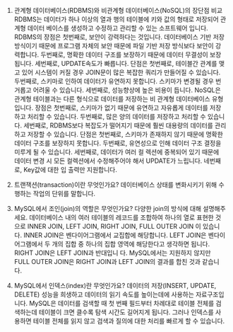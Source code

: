 1. 관계형 데이터베이스(RDBMS)와 비관계형 데이터베이스(NoSQL)의 장단점 비교
  RDBMS는 데이터가 하나 이상의 열과 행의 테이블에 키와 값의 형태로 저장되어 관계형 데이터 베이스를 생성하고 수정하고 관리할 수 있는 소프트웨어 입니다.
  RDBMS의 장점은 첫번째로, 보안이 강력하다는 것입니다. 데이터베이스 기반 저장 방식이기 때문에 프로그램 자체의 보안 때문에 파일 기반 저장 방식보다 보안이 강력합니다.
  두번째로, 명확한 데이터 구조를 보장하기 때문에 데이터 무결성이 보장됩니다. 세번째로, UPDATE속도가 빠릅니다.
  단점은 첫번째로, 테이블간 관계를 맺고 있어 시스템이 커질 경우 JOIN문이 많은 복잡한 쿼리가 만들어질 수 있습니다. 두번째로, 스키마로 인하여 데이터가 유연하지 못합니다. 스키마가 변경될   경우 번거롭고 어려울 수 있습니다. 세번째로, 성능향상에 높은 비용이 듭니다.
  NoSQL은 관계형 테이블과는 다른 형식으로 데이터를 저장하는 비 관계형 데이터베이스 유형입니다.
  장점은 첫번째로, 스키마가 없기 때문에 유연하고 자유롭게 데이터를 저장하고 처리할 수 있습니다. 두번째로, 많은 양의 데이터를 저장하고 처리할 수 있습니다. 세번째로, RDBMS보다 복잡도가   떨어지기 때문에 훨씬 대용량의 데이터를 관리하고 저장할 수 있습니다.
  단점은 첫번째로, 스키마가 존재하지 않기 때문에 명확한 데이터 구조를 보장하지 못합니다. 두번째로, 유연성으로 인해 데이터 구조 결정을 미루게 될 수 있습니다. 세번째로, 데이터가 여러 컬   렉션에 중복되어 있기 때문에 데이터 변경 시 모든 컬렉션에서 수정해주어야 해서 UPDATE가 느립니다. 네번째로, Key값에 대한 입 출력만 지원합니다.


2. 트랜잭션(transaction)이란 무엇인가요?
   데이터베이스 상태를 변화시키기 위해 수행하는 작업의 단위를 말합니다.
   

3. MySQL에서 조인(join)의 역할은 무엇인가요? 다양한 join의 방식에 대해 설명해주세요.
   데이터베이스 내의 여러 테이블의 레코드를 조합하여 하나의 열로 표현한 것으로 INNER JOIN, LEFT JOIN, RIGHT JOIN, FULL OUTER JOIN 이 있습니다.
   INNER JOIN은 벤다이어그램에서 교집합에 해당합니다. LEFT JOIN은 벤다이어그램에서 두 개의 집합 중 하나의 집합 영역에 해당한다고 생각하면 됩니다. RIGHT JOIN은 LEFT JOIN과 반대입니    다. MySQL에서는 지원하지 않지만 FULL OUTER JOIN은 RIGHT JOIN과 LEFT JOIN의 결과를 합친 것과 같습니다.
   

4. MySQL에서 인덱스(index)란 무엇인가요?
   데이터의 저장(INSERT, UPDATE, DELETE) 성능을 희생하고 데이터의 읽기 속도를 높이는데에 사용하는 자료구조입니다. MySQL은 데이터를 검색할 때 첫 번째 필드부터 차례대로 테이블 전체를    검색하는데 테이블이 크면 클수록 탐색 시간도 길어지게 됩니다. 그러나 인덱스를 사용하면 테이블 전체를 읽지 않고 검색과 질의에 대한 처리를 빠르게 할 수 있습니다.
